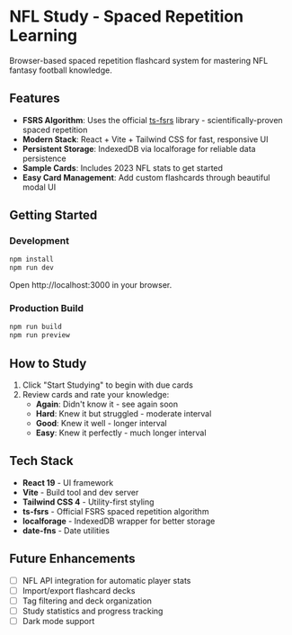 # NFL Study - Spaced Repetition Learning

Browser-based spaced repetition flashcard system for mastering NFL fantasy football knowledge.

## Features

- **FSRS Algorithm**: Uses the official [ts-fsrs](https://github.com/open-spaced-repetition/ts-fsrs) library - scientifically-proven spaced repetition
- **Modern Stack**: React + Vite + Tailwind CSS for fast, responsive UI
- **Persistent Storage**: IndexedDB via localforage for reliable data persistence
- **Sample Cards**: Includes 2023 NFL stats to get started
- **Easy Card Management**: Add custom flashcards through beautiful modal UI

## Getting Started

### Development

```bash
npm install
npm run dev
```

Open http://localhost:3000 in your browser.

### Production Build

```bash
npm run build
npm run preview
```

## How to Study

1. Click "Start Studying" to begin with due cards
2. Review cards and rate your knowledge:
   - **Again**: Didn't know it - see again soon
   - **Hard**: Knew it but struggled - moderate interval
   - **Good**: Knew it well - longer interval
   - **Easy**: Knew it perfectly - much longer interval

## Tech Stack

- **React 19** - UI framework
- **Vite** - Build tool and dev server
- **Tailwind CSS 4** - Utility-first styling
- **ts-fsrs** - Official FSRS spaced repetition algorithm
- **localforage** - IndexedDB wrapper for better storage
- **date-fns** - Date utilities

## Future Enhancements

- [ ] NFL API integration for automatic player stats
- [ ] Import/export flashcard decks
- [ ] Tag filtering and deck organization
- [ ] Study statistics and progress tracking
- [ ] Dark mode support

